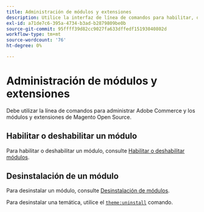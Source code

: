 ```yaml
---
title: Administración de módulos y extensiones
description: Utilice la interfaz de línea de comandos para habilitar, deshabilitar y desinstalar módulos y extensiones de Adobe Commerce y Magento Open Source.
exl-id: a71de7c6-395a-4734-b3ad-b2879809be0b
source-git-commit: 95ffff39d82cc9027fa633dffedf15193040802d
workflow-type: tm+mt
source-wordcount: '76'
ht-degree: 0%

---
```


# Administración de módulos y extensiones

Debe utilizar la línea de comandos para administrar Adobe Commerce y los módulos y extensiones de Magento Open Source.

## Habilitar o deshabilitar un módulo

Para habilitar o deshabilitar un módulo, consulte [Habilitar o deshabilitar módulos](../../installation/tutorials/manage-modules.md).

## Desinstalación de un módulo

Para desinstalar un módulo, consulte [Desinstalación de módulos](../../installation/tutorials/uninstall-modules.md).

Para desinstalar una temática, utilice el [`theme:uninstall`](../../installation/tutorials/themes.md) comando.
